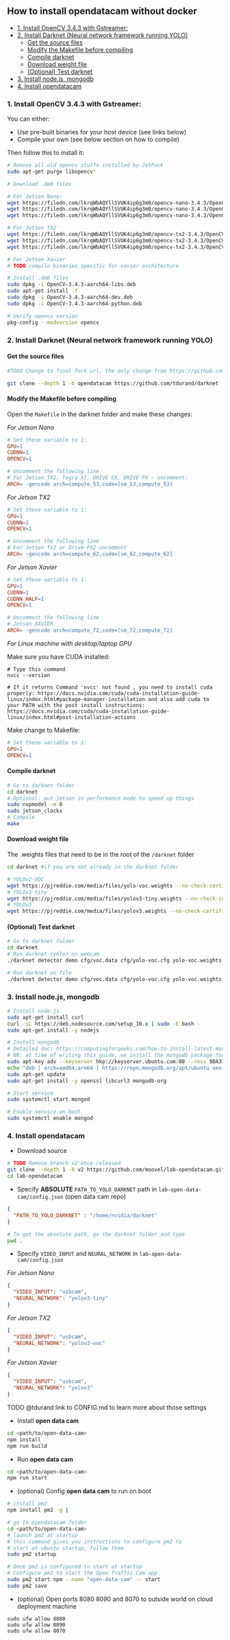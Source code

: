 ## How to install opendatacam without docker

- [1. Install OpenCV 3.4.3 with Gstreamer:](#1-install-opencv-343-with-gstreamer-)
- [2. Install Darknet (Neural network framework running YOLO)](#2-install-darknet--neural-network-framework-running-yolo-)
  * [Get the source files](#get-the-source-files)
  * [Modify the Makefile before compiling](#modify-the-makefile-before-compiling)
  * [Compile darknet](#compile-darknet)
  * [Download weight file](#download-weight-file)
  * [(Optional) Test darknet](#-optional--test-darknet)
- [3. Install node.js, mongodb](#3-install-nodejs--mongodb)
- [4. Install opendatacam](#4-install-opendatacam)

### 1. Install OpenCV 3.4.3 with Gstreamer:

You can either:

- Use pre-built binaries for your host device (see links below)
- Compile your own (see below section on how to compile) 


Then follow this to install it:

```bash
# Remove all old opencv stuffs installed by JetPack
sudo apt-get purge libopencv*

# Download .deb files

# For Jetson Nano:
wget https://filedn.com/lkrqWbAQYllSVUK4ip6g3m0/opencv-nano-3.4.3/OpenCV-3.4.3-aarch64-libs.deb
wget https://filedn.com/lkrqWbAQYllSVUK4ip6g3m0/opencv-nano-3.4.3/OpenCV-3.4.3-aarch64-dev.deb
wget https://filedn.com/lkrqWbAQYllSVUK4ip6g3m0/opencv-nano-3.4.3/OpenCV-3.4.3-aarch64-python.deb

# For Jetson TX2
wget https://filedn.com/lkrqWbAQYllSVUK4ip6g3m0/opencv-tx2-3.4.3/OpenCV-3.4.3-aarch64-libs.deb
wget https://filedn.com/lkrqWbAQYllSVUK4ip6g3m0/opencv-tx2-3.4.3/OpenCV-3.4.3-aarch64-dev.deb
wget https://filedn.com/lkrqWbAQYllSVUK4ip6g3m0/opencv-tx2-3.4.3/OpenCV-3.4.3-aarch64-python.deb

# For Jetson Xavier
# TODO compile binaries specific for xavier architecture

# Install .deb files
sudo dpkg -i OpenCV-3.4.3-aarch64-libs.deb
sudo apt-get install -f
sudo dpkg -i OpenCV-3.4.3-aarch64-dev.deb
sudo dpkg -i OpenCV-3.4.3-aarch64-python.deb

# Verify opencv version
pkg-config --modversion opencv
```

### 2. Install Darknet (Neural network framework running YOLO)

#### Get the source files

```bash
#TODO Change to final fork url, the only change from https://github.com/alexeyab/darknet is : https://github.com/tdurand/darknet/pull/1/files

git clone --depth 1 -b opendatacam https://github.com/tdurand/darknet
```

#### Modify the Makefile before compiling

Open the `Makefile` in the darknet folder and make these changes:

*For Jetson Nano*

```Makefile
# Set these variable to 1:
GPU=1
CUDNN=1
OPENCV=1

# Uncomment the following line
# For Jetson TX1, Tegra X1, DRIVE CX, DRIVE PX - uncomment:
ARCH= -gencode arch=compute_53,code=[sm_53,compute_53]
```

*For Jetson TX2*

```Makefile
# Set these variable to 1:
GPU=1
CUDNN=1
OPENCV=1

# Uncomment the following line
# For Jetson Tx2 or Drive-PX2 uncomment
ARCH= -gencode arch=compute_62,code=[sm_62,compute_62]
```

*For Jetson Xavier*

```Makefile
# Set these variable to 1:
GPU=1
CUDNN=1
CUDNN_HALF=1
OPENCV=1

# Uncomment the following line
# Jetson XAVIER
ARCH= -gencode arch=compute_72,code=[sm_72,compute_72]
```

*For Linux machine with desktop/laptop GPU*

Make sure you have CUDA installed:

```
# Type this command
nvcc --version

# If it returns Command 'nvcc' not found , you need to install cuda properly: https://docs.nvidia.com/cuda/cuda-installation-guide-linux/index.html#package-manager-installation and also add cuda to your PATH with the post install instructions: https://docs.nvidia.com/cuda/cuda-installation-guide-linux/index.html#post-installation-actions
```


Make change to Makefile:

```Makefile
# Set these variable to 1:
GPU=1
OPENCV=1
```

#### Compile darknet

```bash
# Go to darknet folder
cd darknet 
# Optional: put jetson in performance mode to speed up things
sudo nvpmodel -m 0
sudo jetson_clocks
# Compile
make
```

#### Download weight file

The .weights files that need to be in the root of the `/darknet` folder

```bash
cd darknet #if you are not already in the darknet folder

# YOLOv2-VOC
wget https://pjreddie.com/media/files/yolo-voc.weights --no-check-certificate
# YOLOv3-tiny
wget https://pjreddie.com/media/files/yolov3-tiny.weights --no-check-certificate
# YOLOv3
wget https://pjreddie.com/media/files/yolov3.weights --no-check-certificate
```

#### (Optional) Test darknet

```bash
# Go to darknet folder
cd darknet 
# Run darknet (yolo) on webcam
./darknet detector demo cfg/voc.data cfg/yolo-voc.cfg yolo-voc.weights "v4l2src ! video/x-raw, framerate=30/1, width=640, height=360 ! videoconvert ! appsink" -ext_output -dont_show

# Run darknet on file
./darknet detector demo cfg/voc.data cfg/yolo-voc.cfg yolo-voc.weights opendatacam_videos/demo.mp4 -ext_output -dont_show
```

### 3. Install node.js, mongodb

```bash
# Install node.js
sudo apt-get install curl
curl -sL https://deb.nodesource.com/setup_10.x | sudo -E bash -
sudo apt-get install -y nodejs

# Install mongodb
# Detailed doc: https://computingforgeeks.com/how-to-install-latest-mongodb-on-ubuntu-18-04-ubuntu-16-04/
# NB: at time of writing this guide, we install the mongodb package for ubuntu 16.04 as the arm64 version of it isn't available for 18.04
sudo apt-key adv --keyserver hkp://keyserver.ubuntu.com:80 --recv 9DA31620334BD75D9DCB49F368818C72E52529D4
echo "deb [ arch=amd64,arm64 ] https://repo.mongodb.org/apt/ubuntu xenial/mongodb-org/4.0 multiverse" | sudo tee /etc/apt/sources.list.d/mongodb-org-4.0.list
sudo apt-get update
sudo apt-get install -y openssl libcurl3 mongodb-org

# Start service
sudo systemctl start mongod

# Enable service on boot
sudo systemctl enable mongod
```

### 4. Install opendatacam

- Download source

```bash
# TODO Remove branch v2 once released
git clone --depth 1 -b v2 https://github.com/moovel/lab-opendatacam.git
cd lab-opendatacam
```

- Specify **ABSOLUTE** `PATH_TO_YOLO_DARKNET` path in `lab-open-data-cam/config.json` (open data cam repo)

```json
{
  "PATH_TO_YOLO_DARKNET" : "/home/nvidia/darknet"
}
```

```bash
# To get the absolute path, go the darknet folder and type
pwd .
```

- Specify `VIDEO_INPUT` and `NEURAL_NETWORK` in `lab-open-data-cam/config.json` 

*For Jetson Nano*

```json
{
  "VIDEO_INPUT": "usbcam",
  "NEURAL_NETWORK": "yolov3-tiny"
}
```

*For Jetson TX2*

```json
{
  "VIDEO_INPUT": "usbcam",
  "NEURAL_NETWORK": "yolov2-voc"
}
```

*For Jetson Xavier*

```json
{
  "VIDEO_INPUT": "usbcam",
  "NEURAL_NETWORK": "yolov3"
}
```

TODO @tdurand link to CONFIG.md to learn more about those settings

- Install **open data cam**

```bash
cd <path/to/open-data-cam>
npm install
npm run build
```

- Run **open data cam**

```bash
cd <path/to/open-data-cam>
npm run start
```

- (optional) Config **open data cam** to run on boot

```bash
# install pm2
npm install pm2 -g |

# go to opendatacam folder
cd <path/to/open-data-cam>
# launch pm2 at startup
# this command gives you instructions to configure pm2 to
# start at ubuntu startup, follow them
sudo pm2 startup

# Once pm2 is configured to start at startup
# Configure pm2 to start the Open Traffic Cam app
sudo pm2 start npm --name "open-data-cam" -- start
sudo pm2 save
```

- (optional) Open ports 8080 8090 and 8070 to outside world on cloud deployment machine

```
sudo ufw allow 8080
sudo ufw allow 8090
sudo ufw allow 8070
```